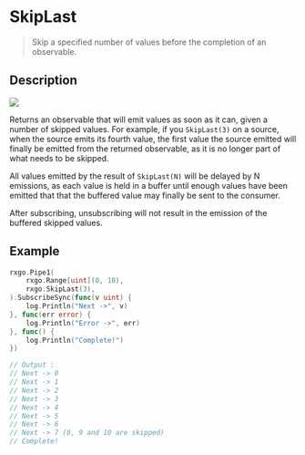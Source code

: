 # SkipLast

> Skip a specified number of values before the completion of an observable.

## Description

![](https://rxjs.dev/assets/images/marble-diagrams/skipLast.png)

Returns an observable that will emit values as soon as it can, given a number of skipped values. For example, if you `SkipLast(3)` on a source, when the source emits its fourth value, the first value the source emitted will finally be emitted from the returned observable, as it is no longer part of what needs to be skipped.

All values emitted by the result of `SkipLast(N)` will be delayed by N emissions, as each value is held in a buffer until enough values have been emitted that that the buffered value may finally be sent to the consumer.

After subscribing, unsubscribing will not result in the emission of the buffered skipped values.

## Example

```go
rxgo.Pipe1(
    rxgo.Range[uint](0, 10),
	rxgo.SkipLast(3),
).SubscribeSync(func(v uint) {
    log.Println("Next ->", v)
}, func(err error) {
    log.Println("Error ->", err)
}, func() {
    log.Println("Complete!")
})

// Output :
// Next -> 0
// Next -> 1
// Next -> 2
// Next -> 3
// Next -> 4
// Next -> 5
// Next -> 6
// Next -> 7 (8, 9 and 10 are skipped)
// Complete!
```
